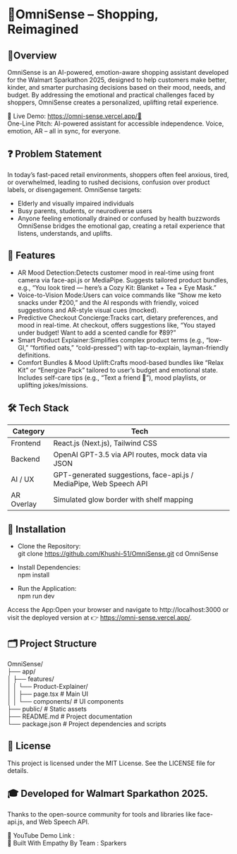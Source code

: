 # 🛒OmniSense – Shopping, Reimagined
## 📌Overview <br>
OmniSense is an AI-powered, emotion-aware shopping assistant developed for the Walmart Sparkathon 2025, designed to help customers make better, kinder, and smarter purchasing decisions based on their mood, needs, and budget. By addressing the emotional and practical challenges faced by shoppers, OmniSense creates a personalized, uplifting retail experience.

🔗 Live Demo: https://omni-sense.vercel.app/🚀 <br>
One-Line Pitch: AI-powered assistant for accessible independence. Voice, emotion, AR – all in sync, for everyone.

## ❓ Problem Statement
In today’s fast-paced retail environments, shoppers often feel anxious, tired, or overwhelmed, leading to rushed decisions, confusion over product labels, or disengagement. OmniSense targets:  
- Elderly and visually impaired individuals  
- Busy parents, students, or neurodiverse users  
- Anyone feeling emotionally drained or confused by health buzzwords
OmniSense bridges the emotional gap, creating a retail experience that listens, understands, and uplifts.

## 🌟 Features
- AR Mood Detection:Detects customer mood in real-time using front camera via face-api.js or MediaPipe. Suggests tailored product bundles, e.g., “You look tired — here’s a Cozy Kit: Blanket + Tea + Eye Mask.”
- Voice-to-Vision Mode:Users can voice commands like “Show me keto snacks under ₹200,” and the AI responds with friendly, voiced suggestions and AR-style visual cues (mocked).
- Predictive Checkout Concierge:Tracks cart, dietary preferences, and mood in real-time. At checkout, offers suggestions like, “You stayed under budget! Want to add a scented candle for ₹89?”
- Smart Product Explainer:Simplifies complex product terms (e.g., “low-GI,” “fortified oats,” “cold-pressed”) with tap-to-explain, layman-friendly definitions.
- Comfort Bundles & Mood Uplift:Crafts mood-based bundles like “Relax Kit” or “Energize Pack” tailored to user’s budget and emotional state. Includes self-care tips (e.g., “Text a friend 💌”), mood playlists, or uplifting jokes/missions.

## 🛠 Tech Stack
| Category       | Tech                                                                 |
|----------------|----------------------------------------------------------------------|
| Frontend       | React.js (Next.js), Tailwind CSS                                     |
| Backend        | OpenAI GPT-3.5 via API routes, mock data via JSON                    |
| AI / UX        | GPT-generated suggestions, face-api.js / MediaPipe, Web Speech API   |
| AR Overlay     | Simulated glow border with shelf mapping                             |

## 🚀 Installation

- Clone the Repository:  
git clone https://github.com/Khushi-51/OmniSense.git
cd OmniSense

- Install Dependencies:  
npm install

- Run the Application:  
npm run dev

Access the App:Open your browser and navigate to http://localhost:3000 or visit the deployed version at 👉 https://omni-sense.vercel.app/.

## 🗂  Project Structure
OmniSense/ <br>
├── app/   <br>
│   ├── features/  <br>
│   │   └── Product-Explainer/  <br>
│   │       ├── page.tsx         # Main UI  <br>
│   │       └── components/      # UI components  <br>
├── public/                      # Static assets  <br>
├── README.md                    # Project documentation  <br>
└── package.json                 # Project dependencies and scripts  <br>


## 📄 License
This project is licensed under the MIT License. See the LICENSE file for details.

## 🎓 Developed for Walmart Sparkathon 2025.  
Thanks to the open-source community for tools and libraries like face-api.js, and Web Speech API.  

🎥 YouTube Demo Link :   <br>
💙 Built With Empathy By Team : Sparkers
